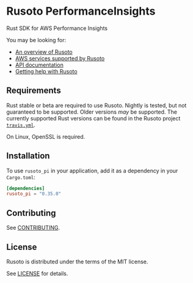 
# Rusoto PerformanceInsights
Rust SDK for AWS Performance Insights

You may be looking for:

* [An overview of Rusoto][rusoto-overview]
* [AWS services supported by Rusoto][supported-aws-services]
* [API documentation][api-documentation]
* [Getting help with Rusoto][rusoto-help]

## Requirements

Rust stable or beta are required to use Rusoto. Nightly is tested, but not guaranteed to be supported. Older
versions _may_ be supported. The currently supported Rust versions can be found in the Rusoto project 
[`travis.yml`](https://github.com/rusoto/rusoto/blob/master/.travis.yml).

On Linux, OpenSSL is required.

## Installation

To use `rusoto_pi` in your application, add it as a dependency in your `Cargo.toml`:

```toml
[dependencies]
rusoto_pi = "0.35.0"
```

## Contributing

See [CONTRIBUTING][contributing].

## License

Rusoto is distributed under the terms of the MIT license.

See [LICENSE][license] for details.

[api-documentation]: https://rusoto.github.io/rusoto/rusoto/ "API documentation"
[license]: https://github.com/rusoto/rusoto/blob/master/LICENSE "MIT License"
[contributing]: https://github.com/rusoto/rusoto/blob/master/CONTRIBUTING.md "Contributing Guide"
[rusoto-help]: https://www.rusoto.org/help.html "Getting help with Rusoto"
[rusoto-overview]: https://www.rusoto.org/ "Rusoto overview"
[supported-aws-services]: https://www.rusoto.org/supported-aws-services.html "List of AWS services supported by Rusoto"
        
